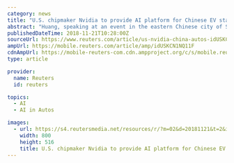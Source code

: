 ```yaml
---
category: news
title: "U.S. chipmaker Nvidia to provide AI platform for Chinese EV start-ups"
abstract: "Huang, speaking at an event in the eastern Chinese city of Suzhou, said XPeng and Singulato will use Nvidia’s artificial intelligence (AI) driving chip Xavier and its computing platform to develop hardware for autonomous driving, a strategic technology ..."
publishedDateTime: 2018-11-21T10:28:00Z
sourceUrl: https://www.reuters.com/article/us-nvidia-china-autos-idUSKCN1NQ11F
ampUrl: https://mobile.reuters.com/article/amp/idUSKCN1NQ11F
cdnAmpUrl: https://mobile-reuters-com.cdn.ampproject.org/c/s/mobile.reuters.com/article/amp/idUSKCN1NQ11F
type: article

provider:
  name: Reuters
  id: reuters

topics:
  - AI
  - AI in Autos

images:
  - url: https://s4.reutersmedia.net/resources/r/?m=02&d=20181121&t=2&i=1327287338&w=1200&r=LYNXNPEEAK0NT
    width: 800
    height: 516
    title: U.S. chipmaker Nvidia to provide AI platform for Chinese EV start-ups
---
```

